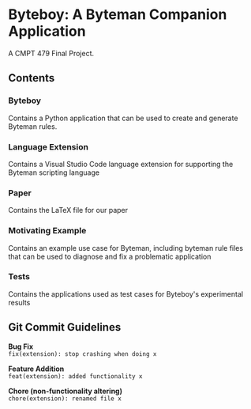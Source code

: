 # Byteboy: A Byteman Companion Application
A CMPT 479 Final Project.

## Contents

### Byteboy

Contains a Python application that can be used to create and generate Byteman rules.

### Language Extension

Contains a Visual Studio Code language extension for supporting the Byteman scripting language

### Paper

Contains the LaTeX file for our paper

### Motivating Example

Contains an example use case for Byteman, including byteman rule files that can be used to diagnose and fix a problematic application 

### Tests

Contains the applications used as test cases for Byteboy's experimental results

## Git Commit Guidelines

<b>Bug Fix</b><br>
```fix(extension): stop crashing when doing x```

<b>Feature Addition</b><br>
```feat(extension): added functionality x```

<b>Chore (non-functionality altering)</b><br>
```chore(extension): renamed file x ``` 
